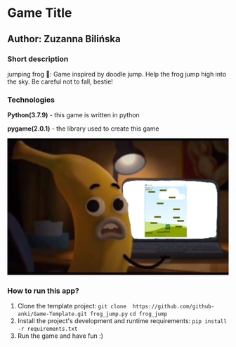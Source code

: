 # Game Title
## Author: Zuzanna Bilińska

### Short description
jumping frog 🐸: Game inspired by doodle jump. Help the frog jump high into the sky. Be careful not to fall, bestie!

### Technologies
**Python(3.7.9)** - this game is written in python

**pygame(2.0.1)** - the library used to create this game


![](icons/banan.jpg)

### How to run this app?
1. Clone the template project: 
`git clone  https://github.com/github-anki/Game-Template.git frog_jump.py`
`cd frog_jump`
2. Install the project's development and runtime requirements:
`pip install -r requirements.txt`
3. Run the game and have fun :)
